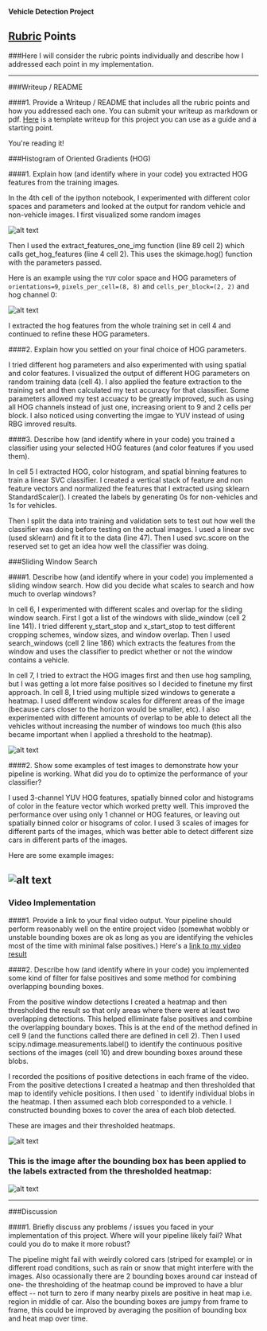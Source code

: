 **Vehicle Detection Project**


## [Rubric](https://review.udacity.com/#!/rubrics/513/view) Points
###Here I will consider the rubric points individually and describe how I addressed each point in my implementation.  

---
###Writeup / README

####1. Provide a Writeup / README that includes all the rubric points and how you addressed each one.  You can submit your writeup as markdown or pdf.  [Here](https://github.com/udacity/CarND-Vehicle-Detection/blob/master/writeup_template.md) is a template writeup for this project you can use as a guide and a starting point.  

You're reading it!

###Histogram of Oriented Gradients (HOG)

####1. Explain how (and identify where in your code) you extracted HOG features from the training images.

In the 4th cell of the ipython notebook, I experimented with different color spaces and parameters and looked at the output for random vehicle and non-vehicle images. I first visualized some random images 

![alt text](./example_imgs/reg_vehicles.png)

Then I used the extract_features_one_img function (line 89 cell 2) which calls get_hog_features (line 4 cell 2). This uses the skimage.hog() function with the parameters passed. 


Here is an example using the `YUV` color space and HOG parameters of `orientations=9`, `pixels_per_cell=(8, 8)` and `cells_per_block=(2, 2)` and hog channel 0:

![alt text](./example_imgs/hog_features.png)

I extracted the hog features from the whole training set in cell 4 and continued to refine these HOG parameters.

####2. Explain how you settled on your final choice of HOG parameters.

I tried different hog parameters and also experimented with using spatial and color features. I visualized the output of different HOG parameters on random training data (cell 4). I also applied the feature extraction to the training set and then calculated my test accuracy for that classifier. Some parameters allowed my test accuacy to be greatly improved, such as using all HOG channels instead of just one, increasing orient to 9 and 2 cells per block. I also noticed using converting the imgae to YUV instead of using RBG imroved results.

####3. Describe how (and identify where in your code) you trained a classifier using your selected HOG features (and color features if you used them).

In cell 5 I extracted HOG, color histogram, and spatial binning features to train a linear SVC classifier. I created a vertical stack of feature and non feature vectors and normalized the features that I extracted using sklearn StandardScaler(). I created the labels by generating 0s for non-vehicles and 1s for vehicles.

Then I split the data into training and validation sets to test out how well the classifier was doing before testing on the actual images. I used a linear svc (used sklearn) and fit it to the data (line 47). Then I used svc.score on the reserved set to get an idea how well the classifier was doing.


###Sliding Window Search

####1. Describe how (and identify where in your code) you implemented a sliding window search.  How did you decide what scales to search and how much to overlap windows?

In cell 6, I experimented with different scales and overlap for the sliding window search. First I got a list of the windows with slide_window (cell 2 line 141). I tried different y_start_stop and x_start_stop to test different cropping schemes, window sizes, and window overlap. Then I used search_windows (cell 2 line 186) which extracts the features from the window and uses the classifier to predict whether or not the window contains a vehicle.

In cell 7, I tried to extract the HOG images first and then use hog sampling, but I was getting a lot more false positives so I decided to finetune my first approach. In cell 8, I tried using multiple sized windows to generate a heatmap. I used different window scales for different areas of the image (because cars closer to the horizon would be smaller, etc). I also experimented with different amounts of overlap to be able to detect all the vehicles without increasing the number of windows too much (this also became important when I applied a threshold to the heatmap).


![alt text](./example_imgs/window_selection.png)

####2. Show some examples of test images to demonstrate how your pipeline is working.  What did you do to optimize the performance of your classifier?

I used 3-channel YUV HOG features, spatially binned color and histograms of color in the feature vector which worked pretty well. This improved the performance over using only 1 channel or HOG features, or leaving out spatially binned color or hisograms of color. I used 3 scales of images for different parts of the images, which was better able to detect different size cars in different parts of the images. 
 
Here are some example images:

![alt text](./example_imgs/heatmap.png)
---

### Video Implementation

####1. Provide a link to your final video output.  Your pipeline should perform reasonably well on the entire project video (somewhat wobbly or unstable bounding boxes are ok as long as you are identifying the vehicles most of the time with minimal false positives.)
Here's a [link to my video result](./project_video_output.mp4)


####2. Describe how (and identify where in your code) you implemented some kind of filter for false positives and some method for combining overlapping bounding boxes.

From the positive window detections I created a heatmap and then thresholded the result so that only areas where there were at least two overlapping detections. This helped elliminate false positives and combine the overlapping boundary boxes. This is at the end of the method defined in cell 9 (and the functions called there are defined in cell 2). Then I used scipy.ndimage.measurements.label() to identify the continuous positive sections of the images (cell 10) and drew bounding boxes around these blobs.

I recorded the positions of positive detections in each frame of the video.  From the positive detections I created a heatmap and then thresholded that map to identify vehicle positions.  I then used ` to identify individual blobs in the heatmap.  I then assumed each blob corresponded to a vehicle.  I constructed bounding boxes to cover the area of each blob detected.  

These are images and their thresholded heatmaps.

![alt text](./example_imgs/thresholded_heatmap.png)

### This is the image after the bounding box has been applied to the labels extracted from the thresholded heatmap:

![alt text](./example_imgs/bounding_boxes.png)



---

###Discussion

####1. Briefly discuss any problems / issues you faced in your implementation of this project.  Where will your pipeline likely fail?  What could you do to make it more robust?

The pipeline might fail with weirdly colored cars (striped for example) or in different road conditions, such as rain or snow that might interfere with the images. Also ocassionally there are 2 bounding boxes around car instead of one- the thresholding of the heatmap cound be improved to have a blur effect -- not turn to zero if many nearby pixels are positive in heat map i.e. region in middle of car.  Also the bounding boxes are jumpy from frame to frame, this could be improved by averaging the position of bounding box and heat map over time. 

